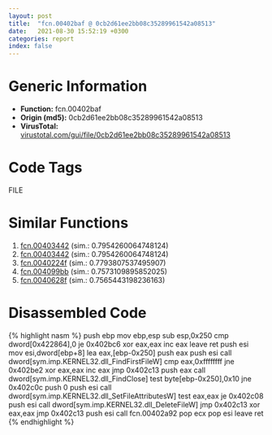 ```yaml
---
layout: post
title:  "fcn.00402baf @ 0cb2d61ee2bb08c35289961542a08513"
date:   2021-08-30 15:52:19 +0300
categories: report
index: false
---
```


# Generic Information
- **Function:** fcn.00402baf
- **Origin (md5):** 0cb2d61ee2bb08c35289961542a08513
- **VirusTotal:** [virustotal.com/gui/file/0cb2d61ee2bb08c35289961542a08513][virustotal_ref]

# Code Tags
<span class="tag" id="FILE">FILE</span>


# Similar Functions

1. [fcn.00403442][similar_1_ref] (sim.: 0.7954260064748124)
2. [fcn.00403442][similar_2_ref] (sim.: 0.7954260064748124)
3. [fcn.0040224f][similar_3_ref] (sim.: 0.7793807537495907)
4. [fcn.004099bb][similar_4_ref] (sim.: 0.7573109895852025)
5. [fcn.0040628f][similar_5_ref] (sim.: 0.7565443198236163)


# Disassembled Code

{% highlight nasm %}
push ebp
mov ebp,esp
sub esp,0x250
cmp dword[0x422864],0
je 0x402bc6
xor eax,eax
inc eax
leave 
ret 
push esi
mov esi,dword[ebp+8]
lea eax,[ebp-0x250]
push eax
push esi
call dword[sym.imp.KERNEL32.dll_FindFirstFileW]
cmp eax,0xffffffff
jne 0x402be2
xor eax,eax
inc eax
jmp 0x402c13
push eax
call dword[sym.imp.KERNEL32.dll_FindClose]
test byte[ebp-0x250],0x10
jne 0x402c0c
push 0
push esi
call dword[sym.imp.KERNEL32.dll_SetFileAttributesW]
test eax,eax
je 0x402c08
push esi
call dword[sym.imp.KERNEL32.dll_DeleteFileW]
jmp 0x402c13
xor eax,eax
jmp 0x402c13
push esi
call fcn.00402a92
pop ecx
pop esi
leave 
ret 
{% endhighlight %}


[similar_1_ref]: /report/fcn.00403442@3f1595e66dc63331ba0930a0c79684ce
[similar_2_ref]: /report/fcn.00403442@4c8869bb42f854640703b6ddda29ee38
[similar_3_ref]: /report/fcn.0040224f@ebf08d86df7e87eccb41dfc660766af7
[similar_4_ref]: /report/fcn.004099bb@69b3c79878674ea715338a112bb5caa6
[similar_5_ref]: /report/fcn.0040628f@84dc68a2818105dbfcb17693062b25c0
[virustotal_ref]: https://www.virustotal.com/gui/file/0cb2d61ee2bb08c35289961542a08513